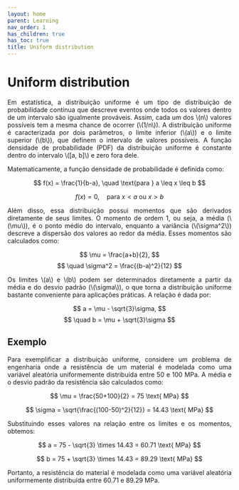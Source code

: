 ```yaml
---
layout: home
parent: Learning
nav_order: 1
has_children: true
has_toc: true
title: Uniform distribution
---
```


<!--Don't delete ths script-->
<script src = "https://polyfill.io/v3/polyfill.min.js?features=es6"></script>
<script id = "MathJax-script" async src="https://cdn.jsdelivr.net/npm/mathjax@3/es5/tex-mml-chtml.js"></script>
<!--Don't delete ths script-->

<h1>Uniform distribution</h1>

<p align="justify">Em estatística, a distribuição uniforme é um tipo de distribuição de probabilidade contínua que descreve eventos onde todos os valores dentro de um intervalo são igualmente prováveis. Assim, cada um dos \(n\) valores possíveis tem a mesma chance de ocorrer (\(1/n\)). A distribuição uniforme é caracterizada por dois parâmetros, o limite inferior (\(a\)) e o limite superior (\(b\)), que definem o intervalo de valores possíveis. A função densidade de probabilidade (PDF) da distribuição uniforme é constante dentro do intervalo \([a, b]\) e zero fora dele.</p>

<p align="justify">Matematicamente, a função densidade de probabilidade é definida como:</p>

$$
f(x) = \frac{1}{b-a}, \quad \text{para } a \leq x \leq b
$$

$$
f(x) = 0, \quad \text{para } x < a \text{ ou } x > b
$$

<p align="justify">Além disso, essa distribuição possui momentos que são derivados diretamente de seus limites. O momento de ordem 1, ou seja, a média (\(\mu\)), é o ponto médio do intervalo, enquanto a variância (\(\sigma^2\)) descreve a dispersão dos valores ao redor da média. Esses momentos são calculados como:</p>

$$
\mu = \frac{a+b}{2}, 
$$
$$
\quad \sigma^2 = \frac{(b-a)^2}{12}
$$

<p align="justify">Os limites \(a\) e \(b\) podem ser determinados diretamente a partir da média e do desvio padrão (\(\sigma\)), o que torna a distribuição uniforme bastante conveniente para aplicações práticas. A relação é dada por:</p>

$$
a = \mu - \sqrt{3}\sigma, 
$$
$$
\quad b = \mu + \sqrt{3}\sigma
$$

<h2> Exemplo </h2>

<p align="justify">Para exemplificar a distribuição uniforme, considere um problema de engenharia onde a resistência de um material é modelada como uma variável aleatória uniformemente distribuída entre 50 e 100 MPa. A média e o desvio padrão da resistência são calculados como:</p>

$$
\mu = \frac{50+100}{2} = 75 \text{ MPa}
$$

$$
\sigma = \sqrt{\frac{(100-50)^2}{12}} = 14.43 \text{ MPa}
$$

<p align="justify">Substituindo esses valores na relação entre os limites e os momentos, obtemos:</p>

$$
a = 75 - \sqrt{3} \times 14.43 = 60.71 \text{ MPa}
$$

$$
b = 75 + \sqrt{3} \times 14.43 = 89.29 \text{ MPa}
$$

<p align="justify">Portanto, a resistência do material é modelada como uma variável aleatória uniformemente distribuída entre 60.71 e 89.29 MPa.</p>